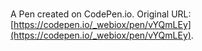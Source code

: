 # 

A Pen created on CodePen.io. Original URL: [https://codepen.io/_webiox/pen/vYQmLEy](https://codepen.io/_webiox/pen/vYQmLEy).

